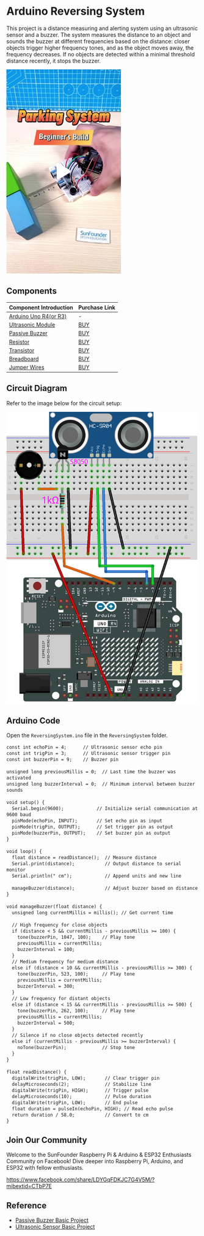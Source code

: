 # Arduino Reversing System

 This project is a distance measuring and alerting system using an ultrasonic sensor and a buzzer. The system measures the distance to an object and sounds the buzzer at different frequencies based on the distance: closer objects trigger higher frequency tones, and as the object moves away, the frequency decreases. If no objects are detected within a minimal threshold distance recently, it stops the buzzer.

<a href="https://www.tiktok.com/@sunfounder_official/video/7383559146429254942" title="Arduino Reversing System" target="_blank">
    <img src="Pic/reversing-system-video-cover.jpg" width="300" alt="Arduino Reversing System">
</a>



## Components

| Component Introduction         | Purchase Link  |
|--------------------------------|----------------|
| [Arduino Uno R4(or R3)](https://docs.sunfounder.com/projects/elite-explorer-kit/en/latest/components/component_uno.html#uno-r4-wifi)       | -              |
| [Ultrasonic Module](https://docs.sunfounder.com/projects/elite-explorer-kit/en/latest/components/component_ultrasonic_sensor.html#cpn-ultrasonic)         | [BUY](https://www.sunfounder.com/products/5pcs-hc-sr04-ultrasonic-module-distance-sensor?ref=tiktok1&utm_source=github)       |
| [Passive Buzzer](https://docs.sunfounder.com/projects/elite-explorer-kit/en/latest/components/component_buzzer.html#cpn-buzzer)                     | [BUY](https://www.sunfounder.com/products/20pcs-3-5v-2-terminals-passive-buzzer?ref=tiktok1&utm_source=github)       |
| [Resistor](https://docs.sunfounder.com/projects/elite-explorer-kit/en/latest/components/component_resistor.html#cpn-resistor)                     | [BUY](https://www.sunfounder.com/products/1-4w-resistor-assortment-kit-40-values-400pcs?ref=tiktok1&utm_source=github)       |
| [Transistor](https://docs.sunfounder.com/projects/elite-explorer-kit/en/latest/components/component_transistor.html#cpn-transistor)                     | [BUY](https://www.sunfounder.com/products/10-values-200pcs-power-supply-general-transistor-npn-pnp-assortment-kit-bc337-bc327-2n2222-2n2907-2n3904-2n3906-s8050-s8550-a1015-c1815-set?ref=tiktok1&utm_source=github)       |
| [Breadboard](https://docs.sunfounder.com/projects/elite-explorer-kit/en/latest/components/component_buzzer.html#buzzer)                | [BUY](https://www.sunfounder.com/products/20pcs-3-5v-2-terminals-passive-buzzer?ref=tiktok1&utm_source=github)       |
| [Jumper Wires](https://docs.sunfounder.com/projects/elite-explorer-kit/en/latest/components/component_wires.html#cpn-wires)              | [BUY](https://www.sunfounder.com/products/560pcs-jumper-wire-kit-with-14-lengths?ref=tiktok1&utm_source=github)       |

## Circuit Diagram

Refer to the image below for the circuit setup:

<img src="ReversingSystemCircuit.png" width="500" alt="Circuit Diagram">

## Arduino Code

Open the `ReversingSystem.ino` file in the `ReversingSystem` folder.

```arduino
const int echoPin = 4;      // Ultrasonic sensor echo pin
const int trigPin = 3;      // Ultrasonic sensor trigger pin
const int buzzerPin = 9;    // Buzzer pin

unsigned long previousMillis = 0;  // Last time the buzzer was activated
unsigned long buzzerInterval = 0;  // Minimum interval between buzzer sounds

void setup() {
  Serial.begin(9600);            // Initialize serial communication at 9600 baud
  pinMode(echoPin, INPUT);       // Set echo pin as input
  pinMode(trigPin, OUTPUT);      // Set trigger pin as output
  pinMode(buzzerPin, OUTPUT);    // Set buzzer pin as output
}

void loop() {
  float distance = readDistance();  // Measure distance
  Serial.print(distance);           // Output distance to serial monitor
  Serial.println(" cm");            // Append units and new line

  manageBuzzer(distance);           // Adjust buzzer based on distance
}

void manageBuzzer(float distance) {
  unsigned long currentMillis = millis(); // Get current time

  // High frequency for close objects
  if (distance < 5 && currentMillis - previousMillis >= 100) {
    tone(buzzerPin, 1047, 100);    // Play tone
    previousMillis = currentMillis;
    buzzerInterval = 100;  
  } 
  // Medium frequency for medium distance
  else if (distance < 10 && currentMillis - previousMillis >= 300) {
    tone(buzzerPin, 523, 100);     // Play tone
    previousMillis = currentMillis;
    buzzerInterval = 300;  
  } 
  // Low frequency for distant objects
  else if (distance < 15 && currentMillis - previousMillis >= 500) {
    tone(buzzerPin, 262, 100);     // Play tone
    previousMillis = currentMillis;
    buzzerInterval = 500;  
  } 
  // Silence if no close objects detected recently
  else if (currentMillis - previousMillis >= buzzerInterval) {
    noTone(buzzerPin);             // Stop tone
  }
}

float readDistance() {
  digitalWrite(trigPin, LOW);       // Clear trigger pin
  delayMicroseconds(2);             // Stabilize line
  digitalWrite(trigPin, HIGH);      // Trigger pulse
  delayMicroseconds(10);            // Pulse duration
  digitalWrite(trigPin, LOW);       // End pulse
  float duration = pulseIn(echoPin, HIGH); // Read echo pulse
  return duration / 58.0;           // Convert to cm
}
```

## Join Our Community

Welcome to the SunFounder Raspberry Pi & Arduino & ESP32 Enthusiasts Community on Facebook! Dive deeper into Raspberry Pi, Arduino, and ESP32 with fellow enthusiasts.

https://www.facebook.com/share/LDYGqFDKJC7G4V5M/?mibextid=CTbP7E

## Reference

- [Passive Buzzer Basic Project](https://docs.sunfounder.com/projects/elite-explorer-kit/en/latest/basic_projects/16_basic_passive_buzzer.html#passive-buzzer)
- [Ultrasonic Sensor Basic Project](https://docs.sunfounder.com/projects/elite-explorer-kit/en/latest/basic_projects/06_basic_ultrasonic_sensor.html#ultrasonic)
